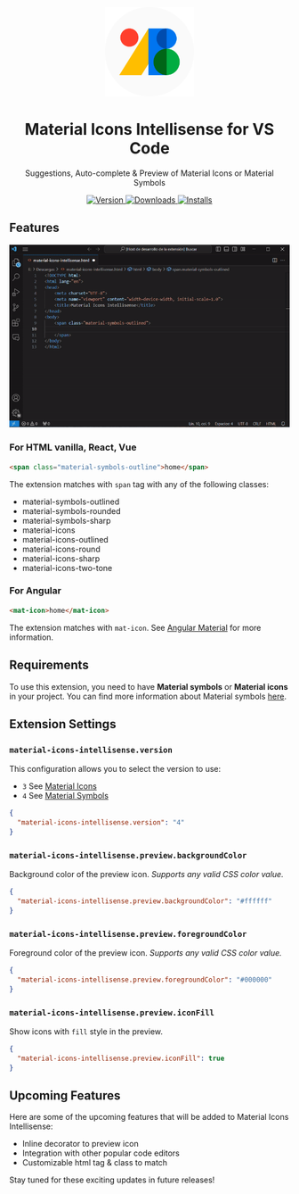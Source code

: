 <p align="center">
  <img alt="Material Icons Intellisense Logo" src="static/logo.png" width="160" />
</p>

<h1 align="center">
  Material Icons Intellisense for VS Code
</h1>
<p align="center">
  Suggestions, Auto-complete & Preview of Material Icons or Material Symbols
</p>
<p align="center">
  <a href="https://marketplace.visualstudio.com/items?itemName=MarianoIbarra.material-icons-intellisense">
    <img alt="Version" src="https://img.shields.io/visual-studio-marketplace/v/MarianoIbarra.material-icons-intellisense?color=brightgreen" />
  </a>
  <a href="https://marketplace.visualstudio.com/items?itemName=MarianoIbarra.material-icons-intellisense">
    <img alt="Downloads" src="https://img.shields.io/visual-studio-marketplace/d/MarianoIbarra.material-icons-intellisense" />
  </a>
  <a href="https://marketplace.visualstudio.com/items?itemName=MarianoIbarra.material-icons-intellisense">
    <img alt="Installs" src="https://img.shields.io/visual-studio-marketplace/i/MarianoIbarra.material-icons-intellisense" />
  </a>
</p>

## Features

![Demo](static/demo.gif)

### For HTML vanilla, React, Vue

```html
<span class="material-symbols-outline">home</span>
```

The extension matches with `span` tag with any of the following classes:

- material-symbols-outlined
- material-symbols-rounded
- material-symbols-sharp
- material-icons
- material-icons-outlined
- material-icons-round
- material-icons-sharp
- material-icons-two-tone

### For Angular

```html
<mat-icon>home</mat-icon>
```

The extension matches with `mat-icon`. See [Angular Material](https://material.angular.io/components/icon/overview) for more information.

## Requirements

To use this extension, you need to have **Material symbols** or **Material icons** in your project. You can find more information about Material symbols [here](https://developers.google.com/fonts/docs/material_symbols#use_in_web).

## Extension Settings

### `material-icons-intellisense.version`

This configuration allows you to select the version to use:

- `3` See [Material Icons](https://developers.google.com/fonts/docs/material_icons)
- `4` See [Material Symbols](https://developers.google.com/fonts/docs/material_symbols)

```json
{
  "material-icons-intellisense.version": "4"
}
```

### `material-icons-intellisense.preview.backgroundColor`

Background color of the preview icon. _Supports any valid CSS color value._

```json
{
  "material-icons-intellisense.preview.backgroundColor": "#ffffff"
}
```

### `material-icons-intellisense.preview.foregroundColor`

Foreground color of the preview icon. _Supports any valid CSS color value._

```json
{
  "material-icons-intellisense.preview.foregroundColor": "#000000"
}
```

### `material-icons-intellisense.preview.iconFill`

Show icons with `fill` style in the preview.

```json
{
  "material-icons-intellisense.preview.iconFill": true
}
```

## Upcoming Features

Here are some of the upcoming features that will be added to Material Icons Intellisense:

- Inline decorator to preview icon
- Integration with other popular code editors
- Customizable html tag & class to match

Stay tuned for these exciting updates in future releases!
